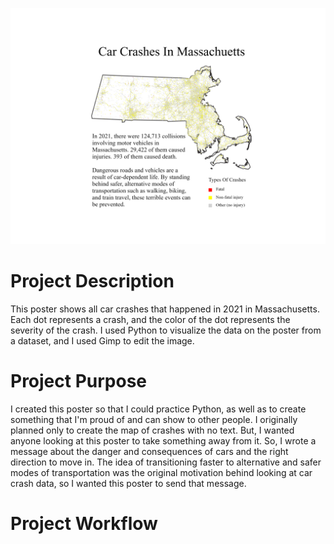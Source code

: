 ![map of massachusetts car crashes in 2021](/final.png)
# Project Description
This poster shows all car crashes that happened in 2021 in Massachusetts. Each dot represents a crash, and the color of the dot represents the severity of the crash.
I used Python to visualize the data on the poster from a dataset, and I used Gimp to edit the image.

# Project Purpose
I created this poster so that I could practice Python, as well as to create something that I'm proud of and can show to other people. I originally planned only
to create the map of crashes with no text. But, I wanted anyone looking at this poster to take something away from it. So, I wrote a message about
the danger and consequences of cars and the right direction to move in. The idea of transitioning faster to alternative and safer modes of transportation was 
the original motivation behind looking at car crash data, so I wanted this poster to send that message.

# Project Workflow
